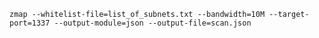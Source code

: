 `zmap --whitelist-file=list_of_subnets.txt --bandwidth=10M --target-port=1337 --output-module=json --output-file=scan.json`
